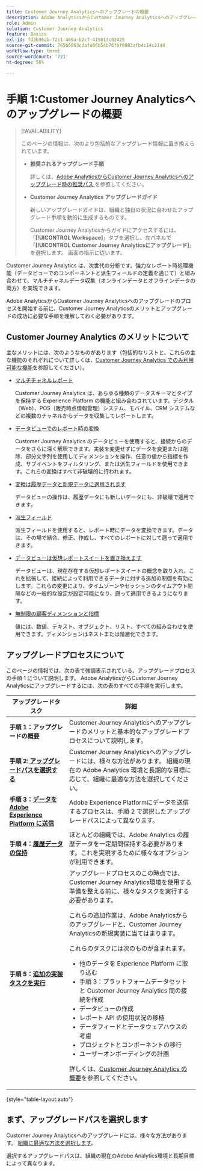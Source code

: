 ```yaml
---
title: Customer Journey Analyticsへのアップグレードの概要
description: Adobe AnalyticsからCustomer Journey Analyticsへのアップグレードを計画します
role: Admin
solution: Customer Journey Analytics
feature: Basics
exl-id: fd3b36ab-72c1-469a-b2c7-419813c82425
source-git-commit: 765b6863cdafa06b54b76fbf0983afb4c14c21d4
workflow-type: tm+mt
source-wordcount: '721'
ht-degree: 56%

---
```


# 手順 1:Customer Journey Analyticsへのアップグレードの概要

>[!AVAILABILITY]
>
>このページの情報は、次のより包括的なアップグレード情報に置き換えられています。 <ul><li>**推奨されるアップグレード手順**<p>詳しくは、[Adobe AnalyticsからCustomer Journey Analyticsへのアップグレード時の推奨パス ](/help/getting-started/cja-upgrade/cja-upgrade-recommendations.md) を参照してください。</p></li><li>**Customer Journey Analytics アップグレードガイド**<p>新しいアップグレードガイドは、組織と独自の状況に合わせたアップグレード手順を動的に生成するものです。</p><p>Customer Journey Analyticsからガイドにアクセスするには、「**[!UICONTROL Workspace]**」タブを選択し、左パネルで「**[!UICONTROL Customer Journey Analyticsにアップグレード]**」を選択します。 画面の指示に従います。</p></li></ul>

Customer Journey Analytics は、次世代の分析です。強力なレポート時処理機能（データビューでのコンポーネントと派生フィールドの定義を通じて）と組み合わせて、マルチチャネルデータ収集（オンラインデータとオフラインデータの両方）を実現できます。

Adobe AnalyticsからCustomer Journey Analyticsへのアップグレードのプロセスを開始する前に、Customer Journey Analyticsのメリットとアップグレードの成功に必要な手順を理解しておく必要があります。

## Customer Journey Analytics のメリットについて

主なメリットには、次のようなものがあります（包括的なリストと、これらの主な機能のそれぞれについて詳しくは、[Customer Journey Analytics でのみ利用可能な機能](/help/getting-started/aa-vs-cja/cja-aa.md#adobe-customer-journey-analytics-features-not-available-in-adobe-analytics)を参照してください）。

* [マルチチャネルレポート](/help/getting-started/aa-to-cja-user.md#changes-to-data-architecture)

  Customer Journey Analytics は、あらゆる種類のデータスキーマとタイプを保持する Experience Platform の機能と組み合わされています。デジタル（Web）、POS（販売時点情報管理）システム、モバイル、CRM システムなどの複数のチャネルからデータを収集してレポートします。

* [データビューでのレポート時の変換](/help/getting-started/aa-vs-cja/vrs-dataview-sandbox-adc.md#customer-journey-analytics-data-views)

  Customer Journey Analytics のデータビューを使用すると、接続からのデータをさらに深く解釈できます。実装を変更せずにデータを変更または削除、部分文字列を使用してディメンションを操作、任意の値から指標を作成、サブイベントをフィルタリング、または派生フィールドを使用できます。これらの変換はすべて非破壊的に行われます。

* [変換は履歴データと新規データに適用されます](/help/getting-started/aa-vs-cja/vrs-dataview-sandbox-adc.md)

  データビューの操作は、履歴データにも新しいデータにも、非破壊で適用できます。

* [派生フィールド](/help/data-views/derived-fields/derived-fields.md)

  派生フィールドを使用すると、レポート時にデータを変換できます。データは、その場で結合、修正、作成し、すべてのレポートに対して遡って適用できます。

* [データビューは仮想レポートスイートを置き換えます](/help/getting-started/aa-to-cja-user.md#changes-to-the-concept-of-virtual-report-suites)

  データビューは、現在存在する仮想レポートスイートの概念を取り入れ、これを拡張して、接続によって利用できるデータに対する追加の制御を有効にします。これらの変更により、タイムゾーンやセッションのタイムアウト間隔などの一般的な設定が設定可能になり、遡って適用できるようになります。

* [無制限の顧客ディメンションと指標](/help/getting-started/aa-to-cja-user.md#changes-to-the-concept-of-evars-and-props)

  値には、数値、テキスト、オブジェクト、リスト、すべての組み合わせを使用できます。ディメンションはネストまたは階層化できます。

## アップグレードプロセスについて

<!-- Include a graphic of the end-to-end process, as well as links to each step of the process -->
このページの情報では、次の表で強調表示されている、アップグレードプロセスの手順 1 について説明します。 Adobe AnalyticsからCustomer Journey Analyticsにアップグレードするには、次の表のすべての手順を実行します。

| アップグレードタスク | 詳細 |
|---------|----------|
| <span class="preview">**手順 1：アップグレードの概要**</span> | <span class="preview">Customer Journey Analyticsへのアップグレードのメリットと基本的なアップグレードプロセスについて説明します。</span> |
| **手順 2:[ アップグレードパスを選択する](/help/getting-started/cja-upgrade/cja-upgrade-path.md)** | Customer Journey Analyticsへのアップグレードには、様々な方法があります。 組織の現在の Adobe Analytics 環境と長期的な目標に応じて、組織に最適な方法を選択してください。 |
| **手順 3：[データを Adobe Experience Platform に送信](/help/getting-started/cja-upgrade/cja-upgrade-send-to-platform.md)** | Adobe Experience Platformにデータを送信するプロセスは、手順 2 で選択したアップグレードパスによって異なります。 |
| **手順 4：[履歴データの保持](/help/getting-started/cja-upgrade/cja-upgrade-historical-data.md)** | ほとんどの組織では、Adobe Analytics の履歴データを一定期間保持する必要があります。これを実現するために様々なオプションが利用できます。 |
| **手順 5：[追加の実装タスクを実行](/help/getting-started/cja-getting-started.md)** | アップグレードプロセスのこの時点では、Customer Journey Analytics環境を使用する準備を整える前に、様々なタスクを実行する必要があります。<p>これらの追加作業は、Adobe Analyticsからのアップグレードと、Customer Journey Analyticsの新規実装に当てはまります。</p><p>これらのタスクには次のものが含まれます。</p><ul><li>他のデータを Experience Platform に取り込む</li><li>手順 3：プラットフォームデータセットと Customer Journey Analytics 間の接続を作成</li><li>データビューの作成</li><li>レポート API の使用状況の移植</li><li>データフィードとデータウェアハウスの考慮</li><li>プロジェクトとコンポーネントの移行</li><li>ユーザーオンボーディングの計画</li></ul> <p>詳しくは、[Customer Journey Analytics の概要](/help/getting-started/cja-getting-started.md)を参照してください。 |

{style="table-layout:auto"}

## まず、アップグレードパスを選択します

Customer Journey Analyticsへのアップグレードには、様々な方法があります。 [組織に最適な方法を選択します](/help/getting-started/cja-upgrade/cja-upgrade-path.md)。

選択するアップグレードパスは、組織の現在のAdobe Analytics環境と長期目標によって異なります。
